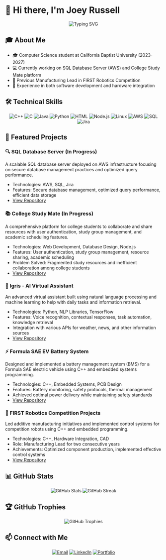 # 👋 Hi there, I'm Joey Russell

<div align="center">
  <img src="https://readme-typing-svg.herokuapp.com?font=Fira+Code&pause=1000&color=0969DA&center=true&vCenter=true&width=435&lines=Computer+Science+Student;Full-Stack+Developer;Embedded+Systems+Enthusiast;Robotics+Competitor" alt="Typing SVG" />
</div>

## 🎓 About Me
- 🎓 Computer Science student at California Baptist University (2023-2027)
- 💻 Currently working on SQL Database Server (AWS) and College Study Mate platform
- 🤖 Previous Manufacturing Lead in FIRST Robotics Competition
- 🔧 Experience in both software development and hardware integration


## 🛠️ Technical Skills

<div align="center">
  <img src="https://img.shields.io/badge/C++-00599C?style=for-the-badge&logo=c%2B%2B&logoColor=white" alt="C++" />
  <img src="https://img.shields.io/badge/C-00599C?style=for-the-badge&logo=c&logoColor=white" alt="C" />
  <img src="https://img.shields.io/badge/Java-ED8B00?style=for-the-badge&logo=openjdk&logoColor=white" alt="Java" />
  <img src="https://img.shields.io/badge/Python-3776AB?style=for-the-badge&logo=python&logoColor=white" alt="Python" />
  <img src="https://img.shields.io/badge/HTML-E34F26?style=for-the-badge&logo=html5&logoColor=white" alt="HTML" />
  <img src="https://img.shields.io/badge/Node.js-339933?style=for-the-badge&logo=nodedotjs&logoColor=white" alt="Node.js" />
  <img src="https://img.shields.io/badge/Linux-FCC624?style=for-the-badge&logo=linux&logoColor=black" alt="Linux" />
  <img src="https://img.shields.io/badge/AWS-232F3E?style=for-the-badge&logo=amazon-aws&logoColor=white" alt="AWS" />
  <img src="https://img.shields.io/badge/SQL-4479A1?style=for-the-badge&logo=mysql&logoColor=white" alt="SQL" />
  <img src="https://img.shields.io/badge/Jira-0052CC?style=for-the-badge&logo=jira&logoColor=white" alt="Jira" />
</div>

## 🚀 Featured Projects

### 🔍 SQL Database Server (In Progress)
A scalable SQL database server deployed on AWS infrastructure focusing on secure database management practices and optimized query performance.
- Technologies: AWS, SQL, Jira
- Features: Secure database management, optimized query performance, efficient data storage
- [View Repository](#) <!-- Add actual link when created -->

### 📚 College Study Mate (In Progress)
A comprehensive platform for college students to collaborate and share resources with user authentication, study group management, and academic scheduling features.
- Technologies: Web Development, Database Design, Node.js
- Features: User authentication, study group management, resource sharing, academic scheduling
- Problem Solved: Fragmented study resources and inefficient collaboration among college students
- [View Repository](#) <!-- Add actual link when created -->

### 🤖 Igris - AI Virtual Assistant
An advanced virtual assistant built using natural language processing and machine learning to help with daily tasks and information retrieval.
- Technologies: Python, NLP Libraries, TensorFlow
- Features: Voice recognition, contextual responses, task automation, knowledge retrieval
- Integration with various APIs for weather, news, and other information sources
- [View Repository](#) <!-- Add actual link when created -->

### ⚡ Formula SAE EV Battery System
Designed and implemented a battery management system (BMS) for a Formula SAE electric vehicle using C++ and embedded systems programming.
- Technologies: C++, Embedded Systems, PCB Design
- Features: Battery monitoring, safety protocols, thermal management
- Achieved optimal power delivery while maintaining safety standards
- [View Repository](#) <!-- Add actual link when created -->

### 🤖 FIRST Robotics Competition Projects
Led additive manufacturing initiatives and implemented control systems for competition robots using C++ and embedded programming.
- Technologies: C++, Hardware Integration, CAD
- Role: Manufacturing Lead for two consecutive years
- Achievements: Optimized component production, implemented effective control systems
- [View Repository](#) <!-- Add actual link when created -->

## 📊 GitHub Stats

<div align="center">
  <img src="https://github-readme-stats.vercel.app/api?username=Joseph-Rus&show_icons=true&theme=github_dark" alt="GitHub Stats" />
  <img src="https://github-readme-streak-stats.herokuapp.com/?user=Joseph-Rus&theme=github-dark-blue" alt="GitHub Streak" />
</div>

## 🏆 GitHub Trophies
<div align="center">
  <img src="https://github-profile-trophy.vercel.app/?username=Joseph-Rus&theme=darkhub&no-frame=true&no-bg=false&margin-w=4" alt="GitHub Trophies" />
</div>

## 📫 Connect with Me
<div align="center">
  <a href="mailto:josephbernard.russell@calbaptist.edu"><img src="https://img.shields.io/badge/Email-D14836?style=for-the-badge&logo=gmail&logoColor=white" alt="Email" /></a>
  <a href="https://www.linkedin.com/in/joey-russell-b25759293/"><img src="https://img.shields.io/badge/LinkedIn-0077B5?style=for-the-badge&logo=linkedin&logoColor=white" alt="LinkedIn" /></a>
  <a href="https://jbrussell.net"><img src="https://img.shields.io/badge/Portfolio-000000?style=for-the-badge&logo=About.me&logoColor=white" alt="Portfolio" /></a>
</div>

<!-- Profile README for Joseph-Rus -->
